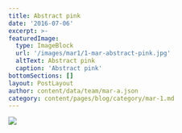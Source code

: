 ```yaml
---
title: Abstract pink
date: '2016-07-06'
excerpt: >-
featuredImage:
  type: ImageBlock
  url: '/images/mar1/1-mar-abstract-pink.jpg'
  altText: Abstract pink
  caption: 'Abstract pink'
bottomSections: []
layout: PostLayout
author: content/data/team/mar-a.json
category: content/pages/blog/category/mar-1.md
---
```

<img src="/images/mar1/1-mar-abstract-pink.jpg">